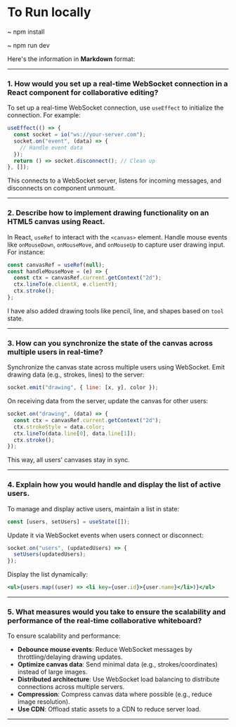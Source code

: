 # To Run locally
~ npm install

~ npm run dev


Here's the information in **Markdown** format:

---

### 1. How would you set up a real-time WebSocket connection in a React component for collaborative editing?

To set up a real-time WebSocket connection, use `useEffect` to initialize the connection. For example:

```jsx
useEffect(() => {
  const socket = io("ws://your-server.com");
  socket.on("event", (data) => {
    // Handle event data
  });
  return () => socket.disconnect(); // Clean up
}, []);
```

This connects to a WebSocket server, listens for incoming messages, and disconnects on component unmount.

---

### 2. Describe how to implement drawing functionality on an HTML5 canvas using React.

In React, `useRef` to interact with the `<canvas>` element. Handle mouse events like `onMouseDown`, `onMouseMove`, and `onMouseUp` to capture user drawing input. For instance:

```jsx
const canvasRef = useRef(null);
const handleMouseMove = (e) => {
  const ctx = canvasRef.current.getContext("2d");
  ctx.lineTo(e.clientX, e.clientY);
  ctx.stroke();
};
```

I have also added drawing tools like pencil, line, and shapes based on `tool` state.

---

### 3. How can you synchronize the state of the canvas across multiple users in real-time?

Synchronize the canvas state across multiple users using WebSocket. Emit drawing data (e.g., strokes, lines) to the server:

```jsx
socket.emit("drawing", { line: [x, y], color });
```

On receiving data from the server, update the canvas for other users:

```jsx
socket.on("drawing", (data) => {
  const ctx = canvasRef.current.getContext("2d");
  ctx.strokeStyle = data.color;
  ctx.lineTo(data.line[0], data.line[1]);
  ctx.stroke();
});
```

This way, all users' canvases stay in sync.

---

### 4. Explain how you would handle and display the list of active users.

To manage and display active users, maintain a list in state:

```jsx
const [users, setUsers] = useState([]);
```

Update it via WebSocket events when users connect or disconnect:

```jsx
socket.on("users", (updatedUsers) => {
  setUsers(updatedUsers);
});
```

Display the list dynamically:

```jsx
<ul>{users.map((user) => <li key={user.id}>{user.name}</li>)}</ul>
```

---

### 5. What measures would you take to ensure the scalability and performance of the real-time collaborative whiteboard?

To ensure scalability and performance:
- **Debounce mouse events**: Reduce WebSocket messages by throttling/delaying drawing updates.
- **Optimize canvas data**: Send minimal data (e.g., strokes/coordinates) instead of large images.
- **Distributed architecture**: Use WebSocket load balancing to distribute connections across multiple servers.
- **Compression**: Compress canvas data where possible (e.g., reduce image resolution).
- **Use CDN**: Offload static assets to a CDN to reduce server load.

--- 

